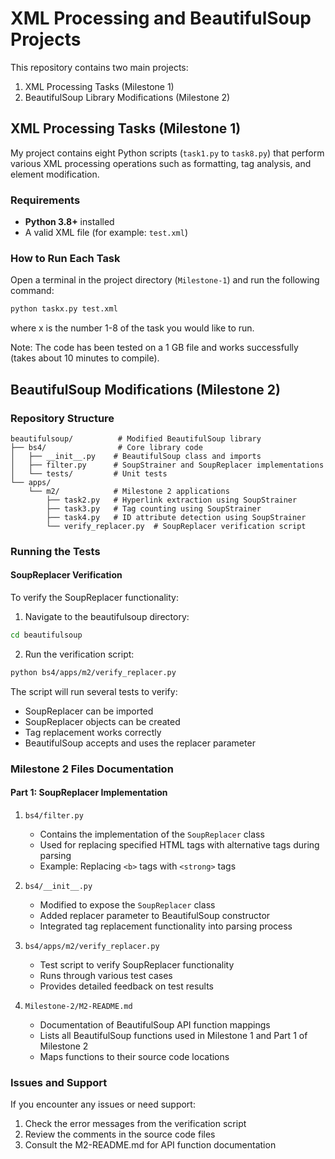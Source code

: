# XML Processing and BeautifulSoup Projects

This repository contains two main projects:
1. XML Processing Tasks (Milestone 1)
2. BeautifulSoup Library Modifications (Milestone 2)

## XML Processing Tasks (Milestone 1)

My project contains eight Python scripts (`task1.py` to `task8.py`) that perform various XML processing operations such as formatting, tag analysis, and element modification.

### Requirements

- **Python 3.8+** installed  
- A valid XML file (for example: `test.xml`)

### How to Run Each Task

Open a terminal in the project directory (`Milestone-1`) and run the following command:

```bash
python taskx.py test.xml
```

where x is the number 1-8 of the task you would like to run.

Note: The code has been tested on a 1 GB file and works successfully (takes about 10 minutes to compile).

## BeautifulSoup Modifications (Milestone 2)

### Repository Structure

```
beautifulsoup/          # Modified BeautifulSoup library
├── bs4/                # Core library code
│   ├── __init__.py    # BeautifulSoup class and imports
│   ├── filter.py      # SoupStrainer and SoupReplacer implementations
│   └── tests/         # Unit tests
└── apps/
    └── m2/            # Milestone 2 applications
        ├── task2.py   # Hyperlink extraction using SoupStrainer
        ├── task3.py   # Tag counting using SoupStrainer
        ├── task4.py   # ID attribute detection using SoupStrainer
        └── verify_replacer.py  # SoupReplacer verification script
```

### Running the Tests

#### SoupReplacer Verification

To verify the SoupReplacer functionality:

1. Navigate to the beautifulsoup directory:
```bash
cd beautifulsoup
```

2. Run the verification script:
```bash
python bs4/apps/m2/verify_replacer.py
```

The script will run several tests to verify:
- SoupReplacer can be imported
- SoupReplacer objects can be created
- Tag replacement works correctly
- BeautifulSoup accepts and uses the replacer parameter

### Milestone 2 Files Documentation

#### Part 1: SoupReplacer Implementation

1. `bs4/filter.py`
   - Contains the implementation of the `SoupReplacer` class
   - Used for replacing specified HTML tags with alternative tags during parsing
   - Example: Replacing `<b>` tags with `<strong>` tags

2. `bs4/__init__.py`
   - Modified to expose the `SoupReplacer` class
   - Added replacer parameter to BeautifulSoup constructor
   - Integrated tag replacement functionality into parsing process

3. `bs4/apps/m2/verify_replacer.py`
   - Test script to verify SoupReplacer functionality
   - Runs through various test cases
   - Provides detailed feedback on test results

4. `Milestone-2/M2-README.md`
   - Documentation of BeautifulSoup API function mappings
   - Lists all BeautifulSoup functions used in Milestone 1 and Part 1 of Milestone 2
   - Maps functions to their source code locations

### Issues and Support

If you encounter any issues or need support:
1. Check the error messages from the verification script
2. Review the comments in the source code files
3. Consult the M2-README.md for API function documentation